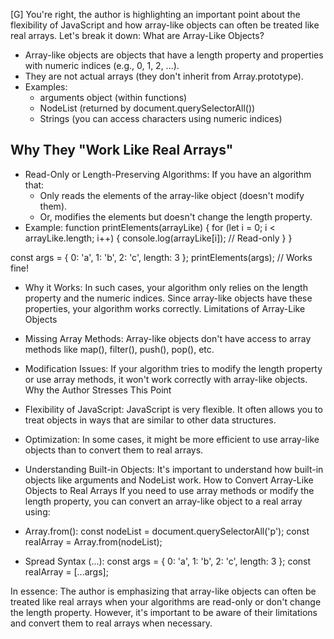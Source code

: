 [G] You're right, the author is highlighting an important point about the flexibility of JavaScript and how array-like objects can often be treated like real arrays. Let's break it down:
What are Array-Like Objects?
 * Array-like objects are objects that have a length property and properties with numeric indices (e.g., 0, 1, 2, ...).
 * They are not actual arrays (they don't inherit from Array.prototype).
 * Examples:
   * arguments object (within functions)
   * NodeList (returned by document.querySelectorAll())
   * Strings (you can access characters using numeric indices)

## Why They "Work Like Real Arrays"
 * Read-Only or Length-Preserving Algorithms: If you have an algorithm that:
   * Only reads the elements of the array-like object (doesn't modify them).
   * Or, modifies the elements but doesn't change the length property.
 * Example:
   function printElements(arrayLike) {
    for (let i = 0; i < arrayLike.length; i++) {
        console.log(arrayLike[i]); // Read-only
    }
}

const args = { 0: 'a', 1: 'b', 2: 'c', length: 3 };
printElements(args); // Works fine!

 * Why it Works: In such cases, your algorithm only relies on the length property and the numeric indices. Since array-like objects have these properties, your algorithm works correctly.
Limitations of Array-Like Objects
 * Missing Array Methods: Array-like objects don't have access to array methods like map(), filter(), push(), pop(), etc.
 * Modification Issues: If your algorithm tries to modify the length property or use array methods, it won't work correctly with array-like objects.
Why the Author Stresses This Point
 * Flexibility of JavaScript: JavaScript is very flexible. It often allows you to treat objects in ways that are similar to other data structures.
 * Optimization: In some cases, it might be more efficient to use array-like objects than to convert them to real arrays.
 * Understanding Built-in Objects: It's important to understand how built-in objects like arguments and NodeList work.
How to Convert Array-Like Objects to Real Arrays
If you need to use array methods or modify the length property, you can convert an array-like object to a real array using:
 * Array.from():
   const nodeList = document.querySelectorAll('p');
const realArray = Array.from(nodeList);

 * Spread Syntax (...):
   const args = { 0: 'a', 1: 'b', 2: 'c', length: 3 };
const realArray = [...args];

In essence:
The author is emphasizing that array-like objects can often be treated like real arrays when your algorithms are read-only or don't change the length property. However, it's important to be aware of their limitations and convert them to real arrays when necessary.
